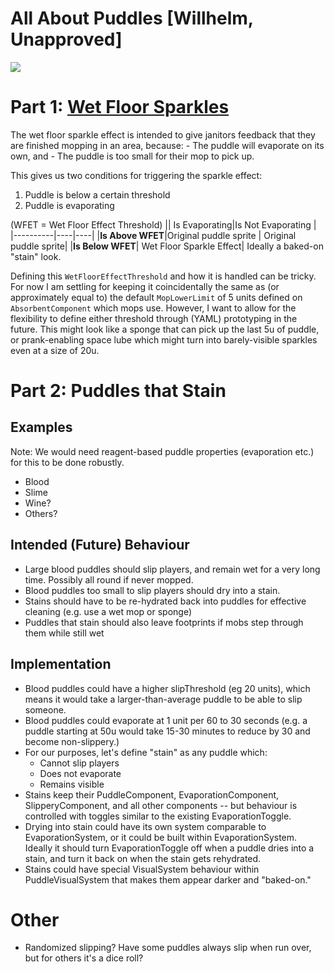 # All About Puddles [Willhelm, Unapproved]

![](https://i.imgur.com/FOtrsvs.png)


# Part 1: [Wet Floor Sparkles](https://github.com/space-wizards/space-station-14/pull/11941)

The wet floor sparkle effect is intended to give janitors feedback that they are finished mopping in an area, because:
    - The puddle will evaporate on its own, and
    - The puddle is too small for their mop to pick up.

This gives us two conditions for triggering the sparkle effect:
1. Puddle is below a certain threshold
2. Puddle is evaporating

(WFET = Wet Floor Effect Threshold)
|| Is Evaporating|Is Not Evaporating |
|----------|----|----|
|**Is Above WFET**|Original puddle sprite | Original puddle sprite|
|**Is Below WFET**| Wet Floor Sparkle Effect| Ideally a baked-on "stain" look. 

Defining this `WetFloorEffectThreshold` and how it is handled can be tricky. For now I am settling for keeping it coincidentally the same as (or approximately equal to) the default `MopLowerLimit` of 5 units defined on `AbsorbentComponent` which mops use. However, I want to allow for the flexibility to define either threshold through (YAML) prototyping in the future. This might look like a sponge that can pick up the last 5u of puddle, or prank-enabling space lube which might turn into barely-visible sparkles even at a size of 20u.


# Part 2: Puddles that Stain

## Examples
Note: We would need reagent-based puddle properties (evaporation etc.) for this to be done robustly.
- Blood
- Slime
- Wine?
- Others?

## Intended (Future) Behaviour

- Large blood puddles should slip players, and remain wet for a very long time. Possibly all round if never mopped. 
- Blood puddles too small to slip players should dry into a stain.
- Stains should have to be re-hydrated back into puddles for effective cleaning (e.g. use a wet mop or sponge)  
- Puddles that stain should also leave footprints if mobs step through them while still wet


## Implementation
- Blood puddles could have a higher slipThreshold (eg 20 units), which means it would take a larger-than-average puddle to be able to slip someone.
- Blood puddles could evaporate at 1 unit per 60 to 30 seconds (e.g. a puddle starting at 50u would take 15-30 minutes to reduce by 30 and become non-slippery.)
- For our purposes, let's define "stain" as any puddle which:
    - Cannot slip players
    - Does not evaporate
    - Remains visible
- Stains keep their PuddleComponent, EvaporationComponent, SlipperyComponent, and all other components -- but behaviour is controlled with toggles similar to the existing EvaporationToggle. 
- Drying into stain could have its own system comparable to EvaporationSystem, or it could be built within EvaporationSystem. Ideally it should turn EvaporationToggle off when a puddle dries into a stain, and turn it back on when the stain gets rehydrated.
- Stains could have special VisualSystem behaviour within PuddleVisualSystem that makes them appear darker and "baked-on."


# Other

- Randomized slipping? Have some puddles always slip when run over, but for others it's a dice roll?
